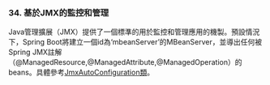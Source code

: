 ### 34. 基於JMX的監控和管理

Java管理擴展（JMX）提供了一個標準的用於監控和管理應用的機製。預設情況下，Spring Boot將建立一個id為‘mbeanServer’的MBeanServer，並導出任何被Spring JMX註解（@ManagedResource,@ManagedAttribute,@ManagedOperation）的beans。具體參考[JmxAutoConfiguration類](http://github.com/spring-projects/spring-boot/tree/master/spring-boot-autoconfigure/src/main/java/org/springframework/boot/autoconfigure/jmx/JmxAutoConfiguration.java)。
